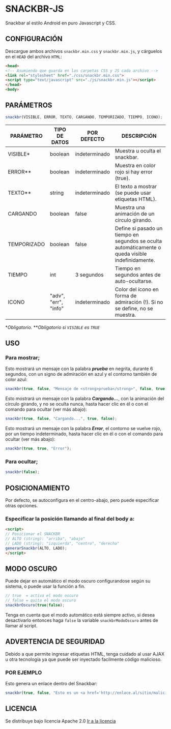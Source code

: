 # SNACKBR-JS

Snackbar al estilo Android en puro Javascript y CSS.

## CONFIGURACIÓN

Descargue ambos archivos `snackbr.min.css` y `snackbr.min.js`, y cárguelos en el `HEAD` del archivo `HTML`:

```HTML
<head>
<!-- Asumiendo que guarda en las carpetas CSS y JS cada archivo -->
<link rel="stylesheet" href="./css/snackbr.min.css">
<script type="text/javascript" src="./js/snackbr.min.js"></script>
</head>
<body>
```

## PARÁMETROS

```JAVASCRIPT
snackbr(VISIBLE, ERROR, TEXTO, CARGANDO, TEMPORIZADO, TIEMPO, ICONO);
```

| PARÁMETRO | TIPO DE DATOS | POR DEFECTO | DESCRIPCIÓN |
| --------- | ------------- | ----------- | ----------- |
| VISIBLE\* | boolean | indeterminado | Muestra u oculta el snackbar. |
| ERROR\*\* | boolean | indeterminado | Muestra en color rojo si hay error (true). |
| TEXTO\*\* | string | indeterminado | El texto a mostrar (se puede usar etiquetas HTML). |
| CARGANDO | boolean | false | Muestra una animación de un circulo girando. |
| TEMPORIZADO | boolean | false | Define si pasado un tiempo en segundos se oculta automáticamente o queda visible indefinidamente. |
| TIEMPO | int | 3 segundos | Tiempo en segundos antes de auto-ocultarse. |
| ICONO | "adv", "err", "info" | indeterminado | Color del ícono en forma de admiración (!). Si no se define, no se muestra. |

\**Obligatorio.*
\*\**Obligatorio si `VISIBLE` es `TRUE`*

## USO
### Para mostrar;

Esto mostrará un mensaje con la palabra ***prueba*** en negrita, durante 6 segundos, con un signo de admiración en azul y el contorno también de color azul:
```JAVASCRIPT
snackbr(true, false, "Mensaje de <strong>prueba</strong>", false, true, 6, "info");
```

Esto mostrará un mensaje con la palabra ***Cargando...***, con la animación del círculo girando, y no se oculta nunca, hasta hacer clic en él o con el comando para ocultar (ver más abajo):
```JAVASCRIPT
snackbr(true, false, "Cargando...", true, false);
```

Esto mostrará un mensaje con la palabra ***Error***, el contorno se vuelve rojo, por un tiempo indeterminado, hasta hacer clic en él o con el comando para ocultar (ver más abajo):
```JAVASCRIPT
snackbr(true, true, "Error");
```
		
### Para ocultar;
```JAVASCRIPT
snackbr(false);
```

## POSICIONAMIENTO

Por defecto, se autoconfigura en el centro-abajo, pero puede especificar otras opciones.

### Especificar la posición llamando al final del body a:
```HTML
<script>
// Posicionar el SNACKBR
// ALTO (string): "arriba", "abajo"
// LADO (string): "izquierda", "centro", "derecha"
generarSnackbr(ALTO, LADO);
</script>
```

## MODO OSCURO

Puede dejar en automático el modo oscuro configurandose según su sistema, o puede usar la función a fin.

```JAVASCRIPT
// true  = activa el modo oscuro
// false = quita el modo oscuro
snackbrOscuro(true|false);
```
Tenga en cuenta que el modo automático está siempre activo, si desea desactivarlo entonces haga `false` la variable `snackbrModoOscuro` antes de llamar al script.

## ADVERTENCIA DE SEGURIDAD

Debido a que permite ingresar etiquetas HTML, tenga cuidado al usar AJAX u otra tecnología ya que puede ser inyectado facilmente código malicioso.

### POR EJEMPLO

Esto genera un enlace dentro del Snackbar:
```JAVASCRIPT
snackbr(true, false, "Esto es un <a href='http://enlace.al/sitio/malicioso'>enlace</a>");
```
## LICENCIA

Se distribuye bajo licencia Apache 2.0 [Ir a la licencia](LICENSE.txt)
